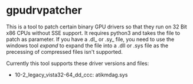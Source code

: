 # gpudrvpatcher

This is a tool to patch certain binary GPU drivers so that they run on 32 Bit
x86 CPUs without SSE support.
It requires python3 and takes the file to patch as parameter. If you have a
.dl_ or .sy_ file, you need to use the windows tool _expand_ to expand the file
into a .dll or .sys file as the precessing of compressed files isn't supported.


Currently this tool supports these driver versions and files:

* 10-2_legacy_vista32-64_dd_ccc: atikmdag.sys
